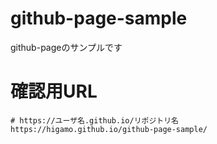 # github-page-sample
github-pageのサンプルです

# 確認用URL
```
# https://ユーザ名.github.io/リポジトリ名
https://higamo.github.io/github-page-sample/
```

